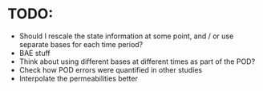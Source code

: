 # TODO:

 - Should I rescale the state information at some point, and / or use separate bases for each time period?
 - BAE stuff
 - Think about using different bases at different times as part of the POD?
 - Check how POD errors were quantified in other studies
 - Interpolate the permeabilities better